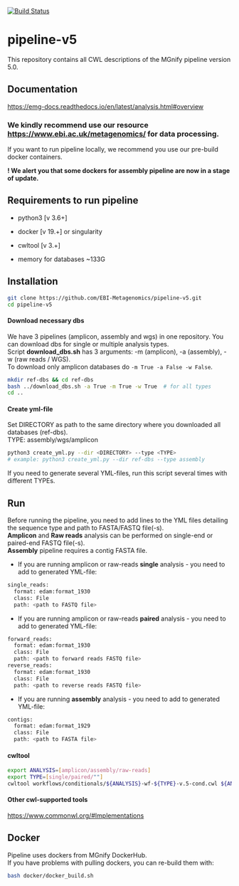 [![Build Status](https://travis-ci.org/EBI-Metagenomics/pipeline-v5.svg?branch=master)](https://travis-ci.com/EBI-Metagenomics/pipeline-v5)

# pipeline-v5

This repository contains all CWL descriptions of the MGnify pipeline version 5.0.

## Documentation

https://emg-docs.readthedocs.io/en/latest/analysis.html#overview

### We kindly recommend use our resource https://www.ebi.ac.uk/metagenomics/ for data processing.

If you want to run pipeline locally, we recommend you use our pre-build docker containers. 

**! We alert you that some dockers for assembly pipeline are now in a stage of update.**
## Requirements to run pipeline 

- python3 [v 3.6+]
- docker [v 19.+] or singularity
- cwltool [v 3.+]

- memory for databases ~133G

## Installation
```bash
git clone https://github.com/EBI-Metagenomics/pipeline-v5.git 
cd pipeline-v5
```
#### Download necessary dbs
We have 3 pipelines (amplicon, assembly and wgs) in one repository. You can download dbs for single or multiple analysis types. <br>
Script **download_dbs.sh** has 3 arguments: -m (amplicon), -a (assembly), -w (raw reads / WGS). <br>
To download only amplicon databases do ```-m True -a False -w False```.
```bash
mkdir ref-dbs && cd ref-dbs
bash ../download_dbs.sh -a True -m True -w True  # for all types
cd ..
```

#### Create yml-file
Set DIRECTORY as path to the same directory where you downloaded all databases (ref-dbs). <br>
TYPE: assembly/wgs/amplicon
```bash
python3 create_yml.py --dir <DIRECTORY> --type <TYPE> 
# example: python3 create_yml.py --dir ref-dbs --type assembly
```
If you need to generate several YML-files, run this script several times with different TYPEs.

## Run
Before running the pipeline, you need to add lines to the YML files detailing the sequence type and path to FASTA/FASTQ file(-s). <br>
**Amplicon** and **Raw reads** analysis can be performed on single-end or paired-end FASTQ file(-s). <br>
**Assembly** pipeline requires a contig FASTA file.

- If you are running amplicon or raw-reads **single** analysis - you need to add to generated YML-file:
```bash
single_reads:  
  format: edam:format_1930
  class: File
  path: <path to FASTQ file>
```
- If you are running amplicon or raw-reads **paired** analysis - you need to add to generated YML-file:
```bash
forward_reads:  
  format: edam:format_1930
  class: File
  path: <path to forward reads FASTQ file>
reverse_reads:  
  format: edam:format_1930
  class: File
  path: <path to reverse reads FASTQ file>
```
- If you are running **assembly** analysis - you need to add to generated YML-file:
```bash
contigs:  
  format: edam:format_1929
  class: File
  path: <path to FASTA file>
```

#### cwltool
```bash
export ANALYSIS=[amplicon/assembly/raw-reads]
export TYPE=[single/paired/""]
cwltool workflows/conditionals/${ANALYSIS}-wf-${TYPE}-v.5-cond.cwl ${ANALYSIS}.yml
```
#### Other cwl-supported tools
https://www.commonwl.org/#Implementations


## Docker 
Pipeline uses dockers from MGnify DockerHub. <br>
If you have problems with pulling dockers, you can re-build them with:
```bash
bash docker/docker_build.sh
```


